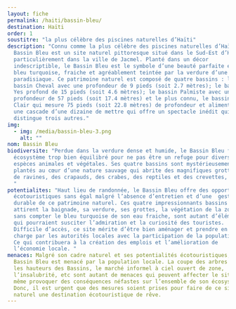 ```yaml
---
layout: fiche
permalink: /haiti/bassin-bleu/
destination: Haïti
order: 1
soustitre: "la plus célèbre des piscines naturelles d’Haïti"
description: "Connu comme la plus célèbre des piscines naturelles d’Haïti, le
  Bassin Bleu est un site naturel pittoresque situé dans le Sud-Est d’Haïti,
  particulièrement dans la ville de Jacmel. Planté dans un décor
  indescriptible, le Bassin Bleu est le symbole d’une beauté parfaite eau
  bleu turquoise, fraiche et agréablement teintée par la verdure d’une forêt
  paradisiaque. Ce patrimoine naturel est composé de quatre bassins : le
  bassin Cheval avec une profondeur de 9 pieds (soit 2.7 mètres); le bassin
  Yes profond de 15 pieds (soit 4.6 mètres); le bassin Palmiste avec une
  profondeur de 57 pieds (soit 17.4 mètres) et le plus connu, le bassin
  Clair qui mesure 75 pieds (soit 22.8 mètres) de profondeur et alimenté par
  une cascade d’une dizaine de mettre qui offre un spectacle inédit qui le
  distingue trois autres."
img:
  - img: /media/bassin-bleu-3.png
    alt: ""
nom: Bassin Bleu
biodiversite: "Perdue dans la verdure dense et humide, le Bassin Bleu forme un
  écosystème trop bien équilibré pour ne pas être un refuge pour diverses
  espèces animales et végétales. Ses quatre bassins sont mystérieusement
  plantés au cœur d’une nature sauvage qui abrite des magnifiques grottes,
  de ravines, des crapauds, des crabes, des reptiles et des crevettes, etc.
  "
potentialites: "Haut lieu de randonnée, le Bassin Bleu offre des opportunités
  écotouristiques sans égal malgré l’absence d’entretien et d’une  gestion
  durable de ce patrimoine naturel. Ces quatre impressionnants bassins qui
  attirent la baignade, sa verdure, ses grottes, la végétation de la zone
  sans compter le bleu turquoise de son eau fraiche, sont autant d’éléments
  qui pourraient susciter l’admiration et la curiosité des touristes.
  Difficile d’accès, ce site mérite d’être bien aménager et prendre en
  charge par les autorités locales avec la participation de la population.
  Ce qui contribuera à la création des emplois et l’amélioration de
  l’économie locale. "
menaces: Malgré son cadre naturel et ses potentialités écotouristiques, le
  Bassin Bleu est menacé par la population locale. La coupe des arbres dans
  les hauteurs des Bassins, le marché informel à ciel ouvert de zone,
  l’insalubrité, etc sont autant de menaces qui peuvent affecter le site et
  même provoquer des conséquences néfastes sur l’ensemble de son écosystème.
  Donc, il est urgent que des mesures soient prises pour faire de ce site
  naturel une destination écotouristique de rêve.
---
```

